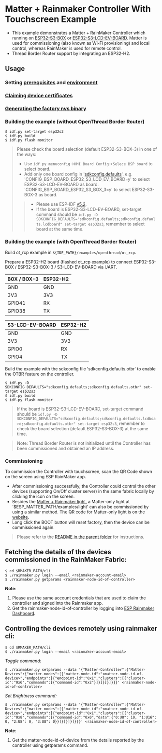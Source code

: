 # Matter + Rainmaker Controller With Touchscreen Example

- This example demonstrates a Matter + RainMaker Controller which running on [ESP32-S3-BOX](https://github.com/espressif/esp-box) or [ESP32-S3-LCD-EV-BOARD](https://github.com/espressif/esp-dev-kits/tree/master/esp32-s3-lcd-ev-board). Matter is used for commissioning (also known as Wi-Fi provisioning) and local control, whereas RainMaker is used for remote control.
- Thread Border Router support by integrating an ESP32-H2.

## Usage

### Setting [prerequisites](../README.md#prerequisites) and [environment](../README.md#setting-up-the-environment)

### [Claiming device certificates](../README.md#claiming-device-certificates)

### [Generating the factory nvs binary](../README.md#generating-the-factory-nvs-binary)

### Building the example (without OpenThread Border Router)

```
$ idf.py set-target esp32s3
$ idf.py build
$ idf.py flash monitor
```
> Please check the board selection (default ESP32-S3-BOX-3) in one of the ways:
> - Use `idf.py menuconfig`->`HMI Board Config`->`Selece BSP board` to select board.
> - Add only one board config in '[sdkconfig.defaults](matter_controller_with_touchscreen/sdkconfig.defaults)'. e.g. 'CONFIG_BSP_BOARD_ESP32_S3_LCD_EV_BOARD=y' to select ESP32-S3-LCD-EV-BOARD as board. 'CONFIG_BSP_BOARD_ESP32_S3_BOX_3=y' to select ESP32-S3-BOX-3 as board.
>> - Please use ESP-IDF [v5.2](https://github.com/espressif/esp-idf/tree/v5.2).
>> - If the board is ESP32-S3-LCD-EV-BOARD, set-target command should be `idf.py -D SDKCONFIG_DEFAULTS="sdkconfig.defaults;sdkconfig.defaults.lcdboard" set-target esp32s3`, remember to select board at the same time.

### Building the example (with OpenThread Border Router)

Build ot_rcp example in `${IDF_PATH}/examples/openthread/ot_rcp`.

Prepare a ESP32-H2 board (flashed ot_rcp example) to connect ESP32-S3-BOX / ESP32-S3-BOX-3 / S3-LCD-EV-BOARD via UART.

| BOX / BOX-3 | ESP32-H2 |
|------------ |----------|
| GND | GND |
| 3V3 | 3V3 |
| GPIO41 | RX |
| GPIO38 | TX |

| S3-LCD-EV-BOARD | ESP32-H2 |
|-----------------|----------|
| GND | GND |
| 3V3 | 3V3 |
| GPIO0 | RX |
| GPIO4 | TX |

Build the example with the sdkconfig file 'sdkconfig.defaults.otbr' to enable the OTBR feature on the controller.

```
$ idf.py -D SDKCONFIG_DEFAULTS="sdkconfig.defaults;sdkconfig.defaults.otbr" set-target esp32s3
$ idf.py build
$ idf.py flash monitor
```
> If the board is ESP32-S3-LCD-EV-BOARD, set-target command should be `idf.py -D SDKCONFIG_DEFAULTS="sdkconfig.defaults;sdkconfig.defaults.lcdboard;sdkconfig.defaults.otbr" set-target esp32s3`, remember to check the board selection (default ESP32-S3-BOX-3) at the same time.

> Note: Thread Border Router is not initialized until the Controller has been commissioned and obtained an IP address.

### Commissioning

To commission the Controller with touchscreen, scan the QR Code shown on the screen using ESP RainMaker app.
- After commissioning successfully, the Controller could control the other devices (supporting On/Off cluster server) in the same fabric locally by clicking the icon on the screen.
- Besides the [Matter + Rainmaker light](../matter_light/), a Matter-only light at '$ESP_MATTER_PATH/examples/light' can also be commissioned by using a similar method. The QR code for Matter-only light is on the [website](https://docs.espressif.com/projects/esp-matter/en/latest/esp32/developing.html#commissioning-and-control).
- Long click the BOOT button will reset factory, then the device can be commissioned again.

> Please refer to the [README in the parent folder](../README.md) for instructions.


## Fetching the details of the devices commissioned in the RainMaker Fabric:

```
$ cd $RMAKER_PATH/cli
$ ./rainmaker.py login --email <rainmaker-account-email>
$ ./rainmaker.py getparams <rainmaker-node-id-of-controller>
```
**Note**:
1) Please use the same account credentials that are used to claim the controller and signed into the Rainmaker app.
2) Get the rainmaker-node-id-of-controller by logging into [ESP Rainmaker Dashboard](https://dashboard.rainmaker.espressif.com/login).

## Controlling the devices remotely using rainmaker cli:

```
$ cd $RMAKER_PATH/cli
$ ./rainmaker.py login --email <rainmaker-account-email>
```
_Toggle command:_
```
$ ./rainmaker.py setparams --data '{"Matter-Controller":{"Matter-Devices":{"matter-nodes":[{"matter-node-id":"<matter-node-id-of-device>","endpoints":[{"endpoint-id":"0x1","clusters":[{"cluster-id":"0x6","commands":[{"command-id":"0x2"}]}]}]}]}}}' <rainmaker-node-id-of-controller>
```
_Set Brightness command:_
```
$ ./rainmaker.py setparams --data '{"Matter-Controller":{"Matter-Devices":{"matter-nodes":[{"matter-node-id":"<matter-node-id-of-device>","endpoints":[{"endpoint-id":"0x1","clusters":[{"cluster-id":"0x8","commands":[{"command-id":"0x0","data":{"0:U8": 10, "1:U16": 0, "2:U8": 0, "3:U8": 0}}]}]}]}]}}}' <rainmaker-node-id-of-controller>
```
**Note**:
1) Get the matter-node-id-of-device from the details reported by the controller using getparams command.

